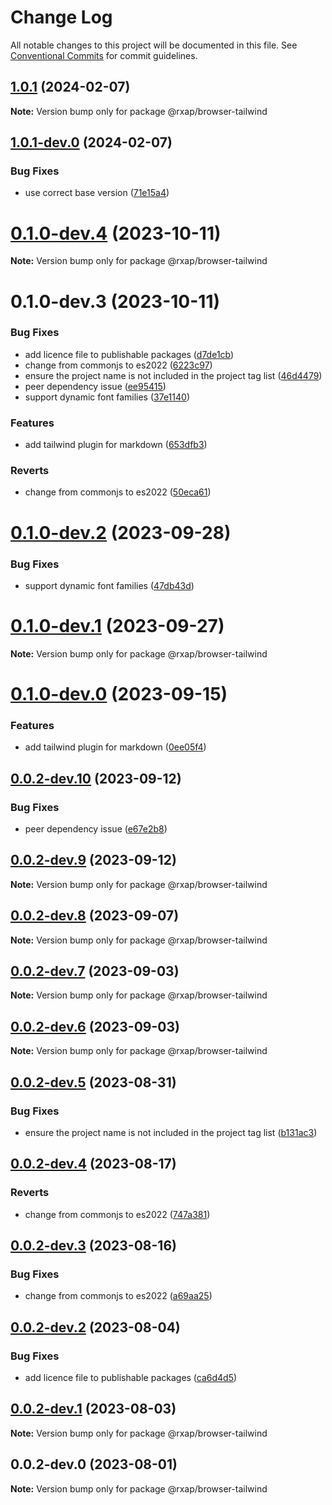 # Change Log

All notable changes to this project will be documented in this file.
See [Conventional Commits](https://conventionalcommits.org) for commit guidelines.

## [1.0.1](https://gitlab.com/rxap/packages/compare/@rxap/browser-tailwind@1.0.1-dev.0...@rxap/browser-tailwind@1.0.1) (2024-02-07)

**Note:** Version bump only for package @rxap/browser-tailwind

## [1.0.1-dev.0](https://gitlab.com/rxap/packages/compare/@rxap/browser-tailwind@0.1.0-dev.4...@rxap/browser-tailwind@1.0.1-dev.0) (2024-02-07)

### Bug Fixes

- use correct base version ([71e15a4](https://gitlab.com/rxap/packages/commit/71e15a49f9ee249076ae8ae0987a15143fe18836))

# [0.1.0-dev.4](https://gitlab.com/rxap/packages/compare/@rxap/browser-tailwind@0.1.0-dev.3...@rxap/browser-tailwind@0.1.0-dev.4) (2023-10-11)

**Note:** Version bump only for package @rxap/browser-tailwind

# 0.1.0-dev.3 (2023-10-11)

### Bug Fixes

- add licence file to publishable packages ([d7de1cb](https://gitlab.com/rxap/packages/commit/d7de1cb9db1bd1628f37084e3b0ffd1755aa75f6))
- change from commonjs to es2022 ([6223c97](https://gitlab.com/rxap/packages/commit/6223c978078cfa899ca69424b62d2a99cbb290a7))
- ensure the project name is not included in the project tag list ([46d4479](https://gitlab.com/rxap/packages/commit/46d44798258ea1b20df9d4408b9c0809f55027b2))
- peer dependency issue ([ee95415](https://gitlab.com/rxap/packages/commit/ee95415370d9ef2396916d6c25061a0df791034a))
- support dynamic font families ([37e1140](https://gitlab.com/rxap/packages/commit/37e1140d8edb8d65c0ea9fa18b57aa052ba01ded))

### Features

- add tailwind plugin for markdown ([653dfb3](https://gitlab.com/rxap/packages/commit/653dfb31497634ece9e0eb89528f5f32407ce66b))

### Reverts

- change from commonjs to es2022 ([50eca61](https://gitlab.com/rxap/packages/commit/50eca61e9a89388d1cfeefb8b1029b302b6f307e))

# [0.1.0-dev.2](https://gitlab.com/rxap/packages/compare/@rxap/browser-tailwind@0.1.0-dev.1...@rxap/browser-tailwind@0.1.0-dev.2) (2023-09-28)

### Bug Fixes

- support dynamic font families ([47db43d](https://gitlab.com/rxap/packages/commit/47db43d466ac51bded60434dab9131eab56c82a2))

# [0.1.0-dev.1](https://gitlab.com/rxap/packages/compare/@rxap/browser-tailwind@0.1.0-dev.0...@rxap/browser-tailwind@0.1.0-dev.1) (2023-09-27)

**Note:** Version bump only for package @rxap/browser-tailwind

# [0.1.0-dev.0](https://gitlab.com/rxap/packages/compare/@rxap/browser-tailwind@0.0.2-dev.10...@rxap/browser-tailwind@0.1.0-dev.0) (2023-09-15)

### Features

- add tailwind plugin for markdown ([0ee05f4](https://gitlab.com/rxap/packages/commit/0ee05f47a00f879c0abdd9009b96c539a2b9b76f))

## [0.0.2-dev.10](https://gitlab.com/rxap/packages/compare/@rxap/browser-tailwind@0.0.2-dev.9...@rxap/browser-tailwind@0.0.2-dev.10) (2023-09-12)

### Bug Fixes

- peer dependency issue ([e67e2b8](https://gitlab.com/rxap/packages/commit/e67e2b8eb884b598536d16c2c544a9ad9be5b53e))

## [0.0.2-dev.9](https://gitlab.com/rxap/packages/compare/@rxap/browser-tailwind@0.0.2-dev.8...@rxap/browser-tailwind@0.0.2-dev.9) (2023-09-12)

**Note:** Version bump only for package @rxap/browser-tailwind

## [0.0.2-dev.8](https://gitlab.com/rxap/packages/compare/@rxap/browser-tailwind@0.0.2-dev.7...@rxap/browser-tailwind@0.0.2-dev.8) (2023-09-07)

**Note:** Version bump only for package @rxap/browser-tailwind

## [0.0.2-dev.7](https://gitlab.com/rxap/packages/compare/@rxap/browser-tailwind@0.0.2-dev.6...@rxap/browser-tailwind@0.0.2-dev.7) (2023-09-03)

**Note:** Version bump only for package @rxap/browser-tailwind

## [0.0.2-dev.6](https://gitlab.com/rxap/packages/compare/@rxap/browser-tailwind@0.0.2-dev.5...@rxap/browser-tailwind@0.0.2-dev.6) (2023-09-03)

**Note:** Version bump only for package @rxap/browser-tailwind

## [0.0.2-dev.5](https://gitlab.com/rxap/packages/compare/@rxap/browser-tailwind@0.0.2-dev.4...@rxap/browser-tailwind@0.0.2-dev.5) (2023-08-31)

### Bug Fixes

- ensure the project name is not included in the project tag list ([b131ac3](https://gitlab.com/rxap/packages/commit/b131ac3bd92b3b8799d62f15bbd30a1997d7c753))

## [0.0.2-dev.4](https://gitlab.com/rxap/packages/compare/@rxap/browser-tailwind@0.0.2-dev.3...@rxap/browser-tailwind@0.0.2-dev.4) (2023-08-17)

### Reverts

- change from commonjs to es2022 ([747a381](https://gitlab.com/rxap/packages/commit/747a381a090f0a276cf363da61bb19ed0c9cb5b7))

## [0.0.2-dev.3](https://gitlab.com/rxap/packages/compare/@rxap/browser-tailwind@0.0.2-dev.2...@rxap/browser-tailwind@0.0.2-dev.3) (2023-08-16)

### Bug Fixes

- change from commonjs to es2022 ([a69aa25](https://gitlab.com/rxap/packages/commit/a69aa25b9824b94613392b3ea42fba18e5eb1168))

## [0.0.2-dev.2](https://gitlab.com/rxap/packages/compare/@rxap/browser-tailwind@0.0.2-dev.1...@rxap/browser-tailwind@0.0.2-dev.2) (2023-08-04)

### Bug Fixes

- add licence file to publishable packages ([ca6d4d5](https://gitlab.com/rxap/packages/commit/ca6d4d509a743b89bad5ed7ae935d3007231705a))

## [0.0.2-dev.1](https://gitlab.com/rxap/packages/compare/@rxap/browser-tailwind@0.0.2-dev.0...@rxap/browser-tailwind@0.0.2-dev.1) (2023-08-03)

**Note:** Version bump only for package @rxap/browser-tailwind

## 0.0.2-dev.0 (2023-08-01)

**Note:** Version bump only for package @rxap/browser-tailwind
